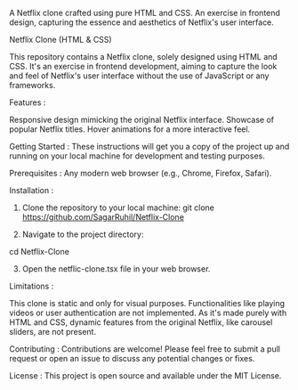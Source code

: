 A Netflix clone crafted using pure HTML and CSS. An exercise in frontend design, capturing the essence and aesthetics of Netflix's user interface.

Netflix Clone (HTML & CSS)

This repository contains a Netflix clone, solely designed using HTML and CSS. It's an exercise in frontend development, aiming to capture the look and feel of Netflix's user interface without the use of JavaScript or any frameworks.

Features :

Responsive design mimicking the original Netflix interface. Showcase of popular Netflix titles. Hover animations for a more interactive feel.

Getting Started : These instructions will get you a copy of the project up and running on your local machine for development and testing purposes.

Prerequisites : Any modern web browser (e.g., Chrome, Firefox, Safari).

Installation :

1. Clone the repository to your local machine:
git clone https://github.com/SagarRuhil/Netflix-Clone

2. Navigate to the project directory:

cd Netflix-Clone

3. Open the netflic-clone.tsx file in your web browser.

Limitations :

This clone is static and only for visual purposes. Functionalities like playing videos or user authentication are not implemented. As it's made purely with HTML and CSS, dynamic features from the original Netflix, like carousel sliders, are not present.

Contributing : Contributions are welcome! Please feel free to submit a pull request or open an issue to discuss any potential changes or fixes.

License : This project is open source and available under the MIT License.
